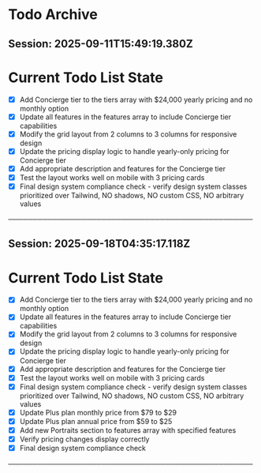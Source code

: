 # Todo Archive


## Session: 2025-09-11T15:49:19.380Z

<!-- DO NOT EDIT - Managed by todo_list tool -->
<!-- Updated: 2025-07-31T13:04:56.328Z -->

# Current Todo List State

- [x] Add Concierge tier to the tiers array with $24,000 yearly pricing and no monthly option
- [x] Update all features in the features array to include Concierge tier capabilities
- [x] Modify the grid layout from 2 columns to 3 columns for responsive design
- [x] Update the pricing display logic to handle yearly-only pricing for Concierge tier
- [x] Add appropriate description and features for the Concierge tier
- [x] Test the layout works well on mobile with 3 pricing cards
- [x] Final design system compliance check - verify design system classes prioritized over Tailwind, NO shadows, NO custom CSS, NO arbitrary values

──────────────────────────────────────────────────

## Session: 2025-09-18T04:35:17.118Z

<!-- DO NOT EDIT - Managed by todo_list tool -->
<!-- Updated: 2025-09-11T15:50:11.265Z -->

# Current Todo List State

- [x] Add Concierge tier to the tiers array with $24,000 yearly pricing and no monthly option
- [x] Update all features in the features array to include Concierge tier capabilities
- [x] Modify the grid layout from 2 columns to 3 columns for responsive design
- [x] Update the pricing display logic to handle yearly-only pricing for Concierge tier
- [x] Add appropriate description and features for the Concierge tier
- [x] Test the layout works well on mobile with 3 pricing cards
- [x] Final design system compliance check - verify design system classes prioritized over Tailwind, NO shadows, NO custom CSS, NO arbitrary values
- [x] Update Plus plan monthly price from $79 to $29
- [x] Update Plus plan annual price from $59 to $25
- [x] Add new Portraits section to features array with specified features
- [x] Verify pricing changes display correctly
- [x] Final design system compliance check

──────────────────────────────────────────────────
